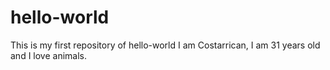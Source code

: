 # hello-world
This is my first repository of hello-world
I am Costarrican, I am 31 years old and I love animals.
